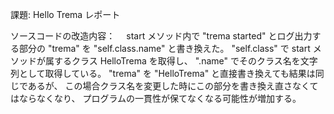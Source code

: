 課題: Hello Trema レポート

ソースコードの改造内容：　
start メソッド内で "trema started" とログ出力する部分の "trema" を "self.class.name" と書き換えた。
"self.class" で start メソッドが属するクラス HelloTrema を取得し、
".name" でそのクラス名を文字列として取得している。
"trema" を "HelloTrema" と直接書き換えても結果は同じであるが、
この場合クラス名を変更した時にこの部分を書き換え直さなくてはならなくなり、
プログラムの一貫性が保てなくなる可能性が増加する。

